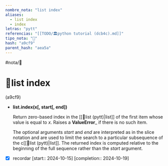 ```yaml
---
nombre_nota: "list index"
aliases:
  - list index
  - index
letras: "pytt"
referencias: "[[TODO/🏛️python tutorial (dcb4c).md]]"
tipo_nota: "📑"
hash: "a9cf9"
parent_hash: "aea5a"
---
```


#nota/📑

# 📑list index
<div class="hash">(a9cf9)</div>

-  __list.index(x\[, start\[, end\])__

	Return zero-based index in the [[📑list (pytt)|list]] of the first item whose value is equal to _x_. Raises a __ValueError___ if there is no such item.

	The optional arguments _start_ and _end_ are interpreted as in the slice notation and are used to limit the search to a particular subsequence of the c[[📑list (pytt)|list]]. The returned index is computed relative to the beginning of the full sequence rather than the _start_ argument.

 
 

- [x] recordar  [start:: 2024-10-15]  [completion:: 2024-10-19]
